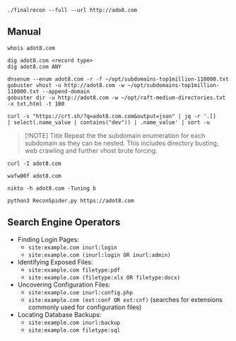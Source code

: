 ```shell
./finalrecon --full --url http://ado8.com 
```

## Manual
```shell
whois adot8.com

dig adot8.com <record type>
dig adot8.com ANY

dnsenum --enum adot8.com -r -f ~/opt/subdomains-top1million-110000.txt
gobuster vhost -u http://adot8.com -w ~/opt/subdomains-top1million-110000.txt --append-domain
gobuster dir -u http://adot8.com -w ~/opt/raft-medium-directories.txt -x txt,html -t 100

curl -s "https://crt.sh/?q=adot8.com.com&output=json" | jq -r '.[]
| select(.name_value | contains("dev")) | .name_value' | sort -u
```

> [!NOTE] Title
> Repeat the the subdomain enumeration for each subdomain as they can be nested. This includes directory busting, web crawling and further vhost brute forcing.

```shell
curl -I adot8.com

wafw00f adot8.com

nikto -h adot8.com -Tuning b

python3 ReconSpider.py https://adot8.com
```

## Search Engine Operators
- Finding Login Pages:
	- `site:example.com inurl:login`
    - `site:example.com (inurl:login OR inurl:admin)`
- Identifying Exposed Files:
    - `site:example.com filetype:pdf`
    - `site:example.com (filetype:xls OR filetype:docx)`
- Uncovering Configuration Files:
    - `site:example.com inurl:config.php`
    - `site:example.com (ext:conf OR ext:cnf)` (searches for extensions commonly used for configuration files)
- Locating Database Backups:
    - `site:example.com inurl:backup`
    - `site:example.com filetype:sql`